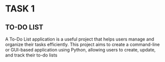 # TASK 1
## TO-DO LIST
 A To-Do List application is a useful project that helps users manage
 and organize their tasks efficiently. This project aims to create a
 command-line or GUI-based application using Python, allowing
 users to create, update, and track their to-do lists
